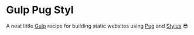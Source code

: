 # Gulp Pug Styl

A neat little [Gulp](http://gulpjs.com) recipe for building static websites using [Pug](https://pugjs.org) and [Stylus](http://stylus-lang.com) :sunglasses:
